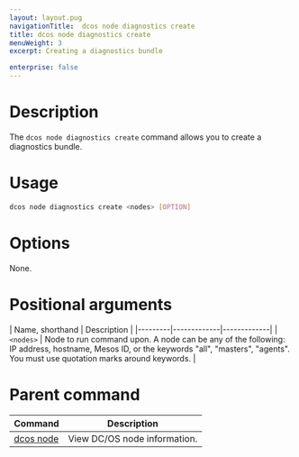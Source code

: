 ```yaml
---
layout: layout.pug
navigationTitle:  dcos node diagnostics create
title: dcos node diagnostics create
menuWeight: 3
excerpt: Creating a diagnostics bundle

enterprise: false
---
```




# Description
The `dcos node diagnostics create` command allows you to create a diagnostics bundle.

# Usage

```bash
dcos node diagnostics create <nodes> [OPTION]
```

# Options

None.

# Positional arguments

| Name, shorthand |  Description |
|---------|-------------|-------------|
| `<nodes>`   |   Node to run command upon. A node can be any of the following: IP address, hostname, Mesos ID, or the keywords "all", "masters", "agents". You must use quotation marks around keywords. |

# Parent command

| Command | Description |
|---------|-------------|
| [dcos node](/1.12/cli/command-reference/dcos-node/) | View DC/OS node information. |

